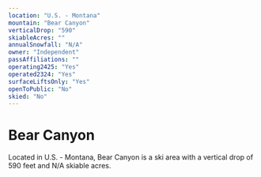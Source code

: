 ```yaml
---
location: "U.S. - Montana"
mountain: "Bear Canyon"
verticalDrop: "590"
skiableAcres: ""
annualSnowfall: "N/A"
owner: "Independent"
passAffiliations: ""
operating2425: "Yes"
operated2324: "Yes"
surfaceLiftsOnly: "Yes"
openToPublic: "No"
skied: "No"
---
```


# Bear Canyon

Located in U.S. - Montana, Bear Canyon is a ski area with a vertical drop of 590 feet and N/A skiable acres.